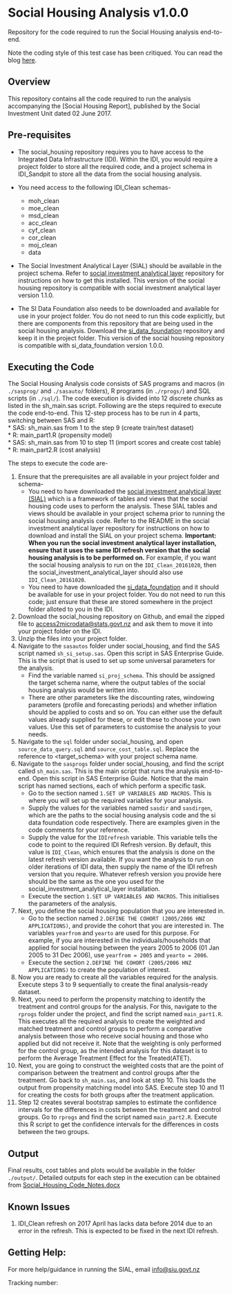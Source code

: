 # Social Housing Analysis v1.0.0
Repository for the code required to run the Social Housing analysis end-to-end.

Note the coding style of this test case has been critiqued. You can read the blog [here](https://github.com/nz-social-investment-agency/sia_analytical_processes).


## Overview
This repository contains all the code required to run the analysis accompanying the [Social Housing Report], published by the Social Investment Unit dated 02 June 2017.


## Pre-requisites
* The social_housing repository requires you to have access to the Integrated Data Infrastructure (IDI). Within the IDI, you would require a project folder to store all the required code, and a project schema in IDI_Sandpit to store all the data from the social housing analysis.
* You need access to the following IDI_Clean schemas-
	* moh_clean
	* moe_clean
	* msd_clean
	* acc_clean
	* cyf_clean
	* cor_clean
	* moj_clean
	* data
	
* The Social Investment Analytical Layer (SIAL) should be available in the project schema. Refer to [social investment analytical layer](https://github.com/nz-social-investment-unit/social_investment_analytical_layer) repository for instructions on how to get this installed. This version of the social housing repository is compatible with social investment analytical layer version 1.1.0.  
* The SI Data Foundation also needs to be downloaded and available for use in your project folder. You do not need to run this code explicitly, but there are components from this repository that are being used in the social housing analysis. Download the [si_data_foundation](https://github.com/nz-social-investment-unit/social_investment_data_foundation) repository and keep it in the project folder.  This version of the social housing repository is compatible with si_data_foundation version 1.0.0.  
 

## Executing the Code

The Social Housing Analysis code consists of SAS programs and macros (in `./sasprog/` and `./sasauto/` folders), R programs (in `./rprogs/`) and SQL scripts (in `./sql/`). The code execution is divided into 12 discrete chunks as listed in the sh_main.sas script. Following are the steps required to execute the code end-to-end. This 12-step process has to be run in 4 parts, switching between SAS and R:  
	* SAS: sh_main.sas from 1 to the step 9 (create train/test dataset)  
	* R: main_part1.R (propensity model)  
	* SAS: sh_main.sas from 10 to step 11 (import scores and create cost table)  
	* R: main_part2.R (cost analysis)  

The steps to execute the code are-

1. Ensure that the prerequisites are all available in your project folder and schema- 
	* You need to have downloaded the [social investment analytical layer (SIAL)](https://github.com/nz-social-investment-unit/social_investment_analytical_layer) which is a framework of tables and views that the social housing code uses to perform the analysis. These SIAL tables and views should be available in your project schema prior to running the social housing analysis code. Refer to the README in the social investment analytical layer repository for instructions on how to download and install the SIAL on your project schema. **Important: When you run the social investment analytical layer installation, ensure that it uses the same IDI refresh version that the social housing analysis is to be performed on.** For example, if you want the social housing analysis to run on the `IDI_Clean_20161020`, then the social_investment_analytical_layer should also use `IDI_Clean_20161020`. 
	* You need to have downloaded the [si_data_foundation](https://github.com/nz-social-investment-unit/social_investment_data_foundation) and it should be available for use in your project folder. You do not need to run this code; just ensure that these are stored somewhere in the project folder alloted to you in the IDI.
2. Download the social_housing repository on Github, and email the zipped file to access2microdata@stats.govt.nz and ask them to move it into your project folder on the IDI.
3. Unzip the files into your project folder.
4. Navigate to the `sasautos` folder under social_housing, and find the SAS script named `sh_si_setup.sas`. Open this script in SAS Enterprise Guide. This is the script that is used to set up some universal parameters for the analysis.
	* Find the variable named `si_proj_schema`. This should be assigned the target schema name, where the output tables of the social housing analysis would be written into.  
	* There are other parameters like the discounting rates, windowing parameters (profile and forecasting periods) and whether inflation should be applied to costs and so on. You can either use the default values already supplied for these, or edit these to choose your own values. Use this set of parameters to customise the analysis to your needs.
5. Navigate to the `sql` folder under social_housing, and open `source_data_query.sql` and `source_cost_table.sql`. Replace the reference to <target_schema> with your project schema name.
6. Navigate to the `sasprogs` folder under social_housing, and find the script called `sh_main.sas`. This is the main script that runs the analysis end-to-end. Open this script in SAS Enterprise Guide. Notice that the main script has named sections, each of which perform a specific task.
	* Go to the section named `1.SET UP VARIABLES AND MACROS`. This is where you will set up the required variables for your analysis. 
	* Supply the values for the variables named `sasdir` and `sasdirgen`, which are the paths to the social housing analysis code and the si data foundation code respectively. There are examples given in the code comments for your reference. 
	* Supply the value for the `IDIrefresh` variable. This variable tells the code to point to the required IDI Refresh version. By default, this value is `IDI_Clean`, which ensures that the analysis is done on the latest refresh version available. If you want the analysis to run on older iterations of IDI data, then supply the name of the IDI refresh version that you require. Whatever refresh version you provide here should be the same as the one you used for the social_investment_analytical_layer installation.
	* Execute the section `1.SET UP VARIABLES AND MACROS`. This initialises the parameters of the analysis.
7. Next, you define the social housing population that you are interested in. 
	* Go to the section named `2.DEFINE THE COHORT (2005/2006 HNZ APPLICATIONS)`, and provide the cohort that you are interested in. The variables `yearfrom` and `yearto` are used for this purpose. For example, if you are interested in the individuals/households that applied for social housing between the years 2005 to 2006 (01 Jan 2005 to 31 Dec 2006), use `yearfrom = 2005` and `yearto = 2006`.
	* Execute the section `2.DEFINE THE COHORT (2005/2006 HNZ APPLICATIONS)` to create the population of interest.
8. Now you are ready to create all the variables required for the analysis. Execute steps 3 to 9 sequentially to create the final analysis-ready dataset.
9. Next, you need to perform the propensity matching to identify the treatment and control groups for the analysis. For this, navigate to the `rprogs` folder under the project, and find the script named `main_part1.R`. This executes all the required analysis to create the weighted and matched treatment and control groups to perform a comparative analysis between those who receive social housing and those who applied but did not receive it. Note that the weighting is only performed for the control group, as the intended analysis for this dataset is to perform the Average Treatment Effect for the Treated(ATET).
10. Next, you are going to construct the weighted costs that are the point of comparison between the treatment and control groups after the treatment. Go back to `sh_main.sas`, and look at step 10. This loads the output from propensity matching model into SAS. Execute step 10 and 11 for creating the costs for both groups after the treatment application. 
11. Step 12 creates several bootstrap samples to estimate the confidence intervals for the differences in costs between the treatment and control groups. Go to `rprogs` and find the script named `main_part2.R`. Execute this R script to get the confidence intervals for the differences in costs between the two groups.

## Output
Final results, cost tables and plots would be available in the folder `./output/`. Detailed outputs for each step in the execution can be obtained from [Social_Housing_Code_Notes.docx](https://github.com/nz-social-investment-unit/social_housing/blob/master/Social_Housing_Code_Notes.docx)
	

## Known Issues
1. IDI_Clean refresh on 2017 April has lacks data before 2014 due to an error in the refresh. This is expected to be fixed in the next IDI refresh.

## Getting Help:
For more help/guidance in running the SIAL, email info@siu.govt.nz

Tracking number: 
